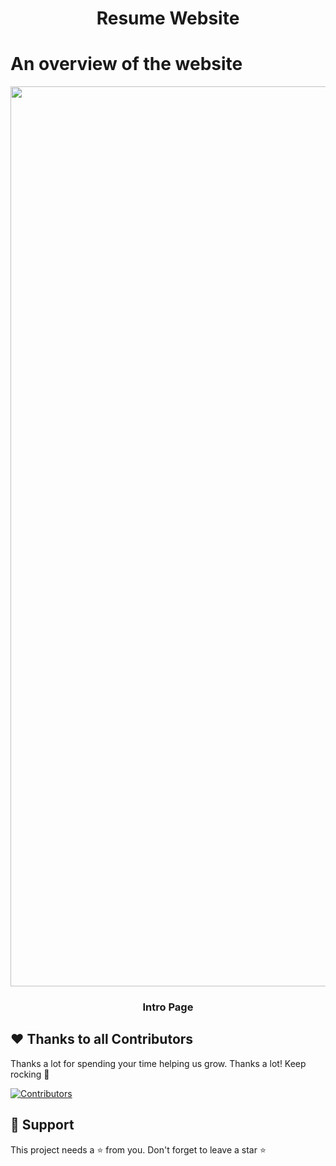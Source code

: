 

<h1 align="center">Resume Website</h1>




# An overview of the website

<p align="center"> 


<img width="1440" alt="Screenshot 2022-09-16 at 11 13 09 AM" src="https://user-images.githubusercontent.com/86067292/190565253-4546f273-e5cc-43ec-8a99-226738289662.png">



</p>


<h3 align="center">Intro Page </h3>

</p>





##  ❤️ Thanks to all Contributors

Thanks a lot for spending your time helping us grow. Thanks a lot! Keep rocking 🍻
<p> 
 
[![Contributors](https://contrib.rocks/image?repo=devanshu0605/resume)](https://github.com/Finadel1/Finadel_Website)
 
</p>


## 🙏 Support

This project needs a ⭐️ from you. Don't forget to leave a star ⭐️

